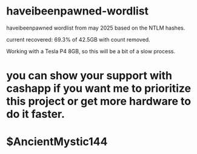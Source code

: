 # haveibeenpawned-wordlist
haveibeenpawned wordlist from may 2025 based on the NTLM hashes.

current recovered: 69.3% of 42.5GB with count removed. 


Working with a Tesla P4 8GB, so this will be a bit of a slow process. 

# you can show your support with cashapp if you want me to prioritize this project or get more hardware to do it faster. 
# $AncientMystic144

